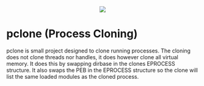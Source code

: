 <div align="center">
    <img src="https://githacks.org/_xeroxz/pclone/-/raw/78ec8745ad117f42640063ef3bd10e5946f7ad6d/img/pclone-icon.png"/>
</div>

# pclone (Process Cloning)

pclone is small project designed to clone running processes. The cloning does not clone threads nor handles, it does however clone all virtual memory. 
It does this by swapping dirbase in the clones EPROCESS structure. It also swaps the PEB in the EPROCESS structure so the clone will list the same loaded modules
as the cloned process.